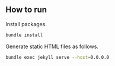 ## How to run

Install packages.

```sh
bundle install
```

Generate static HTML files as follows.

```sh
bundle exec jekyll serve --host=0.0.0.0
```
